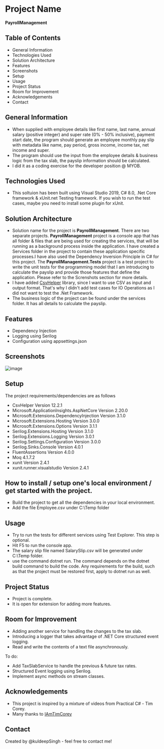 # Project Name
  **PayrollManagement**

## Table of Contents
- General Information
- Technologies Used
- Solution Architecture
- Features
- Screenshots
- Setup
- Usage
- Project Status
- Room for Improvement
- Acknowledgements
- Contact

## General Information
- When supplied with employee details like first name, last name, annual salary (positive integer) and super rate (0% - 50% inclusive), 
  payment start date, the program should generate an employee monthly pay slip with metadata like name, pay period, gross income, income tax, net income and super.
- The program should use the input from the employee details & business logic from the tax slab, the payslip information should be calculated.
- I did it as a coding exercise for the developer position @ MYOB.

## Technologies Used
- This soltuion has been built using Visual Studio 2019, C# 8.0, .Net Core framework & xUnit.net Testing framework. If you wish to run the test cases, maybe you need to install some plugin for xUnit.

## Solution Architecture
- Solution name for the project is **PayrollManagement**. There are two separate projects. **PayrollManagement** project is a console app that has all folder & files that are being used for creating the services, that will be running as a background process inside the application. I have created a Services folder in the project to contain these application specific processes.I have also used the Dependency Inversion Principle in C# for this project. The **PayrollManagement.Tests** project is a test project to write the unit tests for the programming model that I am introducing to calculate the payslip and provide those features that define the application. Please refer to the Screnshots section for more details.
- I have added [CsvHelper](https://joshclose.github.io/CsvHelper/) library, since I want to use CSV as input and output format. That's why I didn't add test cases for IO Operations as I did not want to test the .Net Framework.
- The business logic of the project can be found under the services folder. It has all details to calculate the payslip.
## Features
- Dependency Injection
- Logging using Serilog
- Configuration using appsettings.json

## Screenshots

![image](https://user-images.githubusercontent.com/90431401/157336597-2315f2a1-adfe-41f8-ac49-67af7fe4f775.png)

## Setup
The project requirements/dependencies are as follows
- CsvHelper Version 12.2.1
- Microsoft.ApplicationInsights.AspNetCore Version 2.20.0
- Microsoft.Extensions.DependencyInjection Version 3.1.0
- Microsoft.Extensions.Hosting Version 3.0.0
- Microsoft.Extensions.Options Version 3.1.1
- Serilog.Extensions.Hosting Version 3.1.0
- Serilog.Extensions.Logging Version 3.0.1
- Serilog.Settings.Configuration Version 3.0.0
- Serilog.Sinks.Console Version 4.0.1
- FluentAssertions Version 4.0.0
- Moq 4.1.7.2
- xunit Version 2.4.1
- xunit.runner.visualstudio Version 2.4.1

## How to install / setup one's local environment / get started with the project.
- Build the project to get all the dependencies in your local environment.
- Add the file Employee.csv under C:\Temp folder

## Usage
- Try to run the tests for different services using Test Explorer. This step is optional.
- Hit F5 to run the console app.
- The salary slip file named SalarySlip.csv will be generated under  C:\Temp folder.
- use the command dotnet run. The command depends on the dotnet build command to build the code. Any requirements for the build,
  such as that the project must be restored first, apply to dotnet run as well.

## Project Status
- Project is complete.
- It is open for extension for adding more features.

## Room for Improvement
- Adding another service for handling the changes to the tax slab.
- Introducing a logger that takes advantage of .NET Core structured event logging.
- Read and write the contents of a text file asynchronously.

To do:
- Add TaxSlabService to handle the previous & future tax rates.
- Structured Event logging using Serilog.
- Implement async methods on stream classes.

## Acknowledgements
- This project is inspired by a mixture of videos from Practical C# - Tim Corey.
- Many thanks to [IAmTimCorey](https://www.youtube.com/user/IAmTimCorey/featured)

## Contact
Created by @kuldeepSingh - feel free to contact me!
